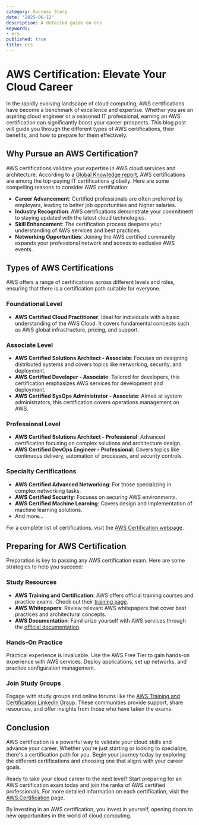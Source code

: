 ```yaml
---
category: Success Story
date: '2025-06-12'
description: A detailed guide on ers
keywords:
- ers
published: true
title: ers
---
```


# AWS Certification: Elevate Your Cloud Career

In the rapidly evolving landscape of cloud computing, AWS certifications have become a benchmark of excellence and expertise. Whether you are an aspiring cloud engineer or a seasoned IT professional, earning an AWS certification can significantly boost your career prospects. This blog post will guide you through the different types of AWS certifications, their benefits, and how to prepare for them effectively.

## Why Pursue an AWS Certification?

AWS certifications validate your expertise in AWS cloud services and architecture. According to a [Global Knowledge report](https://www.globalknowledge.com/us-en/resources/resource-library/articles/the-15-top-paying-it-certifications/), AWS certifications are among the top-paying IT certifications globally. Here are some compelling reasons to consider AWS certification:

- **Career Advancement**: Certified professionals are often preferred by employers, leading to better job opportunities and higher salaries.
- **Industry Recognition**: AWS certifications demonstrate your commitment to staying updated with the latest cloud technologies.
- **Skill Enhancement**: The certification process deepens your understanding of AWS services and best practices.
- **Networking Opportunities**: Joining the AWS certified community expands your professional network and access to exclusive AWS events.

## Types of AWS Certifications

AWS offers a range of certifications across different levels and roles, ensuring that there is a certification path suitable for everyone.

### Foundational Level

- **AWS Certified Cloud Practitioner**: Ideal for individuals with a basic understanding of the AWS Cloud. It covers fundamental concepts such as AWS global infrastructure, pricing, and support.

### Associate Level

- **AWS Certified Solutions Architect - Associate**: Focuses on designing distributed systems and covers topics like networking, security, and deployment.
- **AWS Certified Developer - Associate**: Tailored for developers, this certification emphasizes AWS services for development and deployment.
- **AWS Certified SysOps Administrator - Associate**: Aimed at system administrators, this certification covers operations management on AWS.

### Professional Level

- **AWS Certified Solutions Architect - Professional**: Advanced certification focusing on complex solutions and architecture design.
- **AWS Certified DevOps Engineer - Professional**: Covers topics like continuous delivery, automation of processes, and security controls.

### Specialty Certifications

- **AWS Certified Advanced Networking**: For those specializing in complex networking tasks.
- **AWS Certified Security**: Focuses on securing AWS environments.
- **AWS Certified Machine Learning**: Covers design and implementation of machine learning solutions.
- And more...

For a complete list of certifications, visit the [AWS Certification webpage](https://aws.amazon.com/certification/).

## Preparing for AWS Certification

Preparation is key to passing any AWS certification exam. Here are some strategies to help you succeed:

### Study Resources

- **AWS Training and Certification**: AWS offers official training courses and practice exams. Check out their [training page](https://aws.amazon.com/training/).
- **AWS Whitepapers**: Review relevant AWS whitepapers that cover best practices and architectural concepts.
- **AWS Documentation**: Familiarize yourself with AWS services through the [official documentation](https://docs.aws.amazon.com/).

### Hands-On Practice

Practical experience is invaluable. Use the AWS Free Tier to gain hands-on experience with AWS services. Deploy applications, set up networks, and practice configuration management.

### Join Study Groups

Engage with study groups and online forums like the [AWS Training and Certification LinkedIn Group](https://www.linkedin.com/groups/13500201/). These communities provide support, share resources, and offer insights from those who have taken the exams.

## Conclusion

AWS certification is a powerful way to validate your cloud skills and advance your career. Whether you're just starting or looking to specialize, there's a certification path for you. Begin your journey today by exploring the different certifications and choosing one that aligns with your career goals.

Ready to take your cloud career to the next level? Start preparing for an AWS certification exam today and join the ranks of AWS certified professionals. For more detailed information on each certification, visit the [AWS Certification](https://aws.amazon.com/certification/) page.

By investing in an AWS certification, you invest in yourself, opening doors to new opportunities in the world of cloud computing.